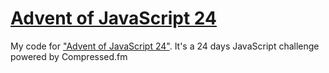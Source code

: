 # <a href="https://self-mismatch.github.io/adventofjs-2022/">Advent of JavaScript 24</a>
My code for <a href="https://www.adventofjs.com/">"Advent of JavaScript 24"</a>. It's a 24 days JavaScript challenge powered by Compressed.fm
